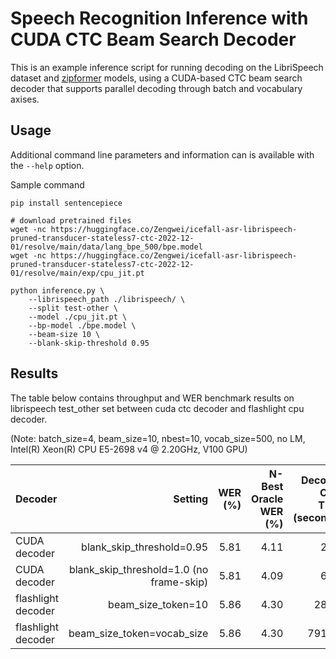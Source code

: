 # Speech Recognition Inference with CUDA CTC Beam Search Decoder

This is an example inference script for running decoding on the LibriSpeech dataset and [zipformer](https://github.com/k2-fsa/icefall/tree/master/egs/librispeech/ASR/pruned_transducer_stateless7_ctc) models, using a CUDA-based CTC beam search decoder that supports parallel decoding through batch and vocabulary axises.

## Usage
Additional command line parameters and information can is available with the `--help` option.

Sample command

```
pip install sentencepiece

# download pretrained files
wget -nc https://huggingface.co/Zengwei/icefall-asr-librispeech-pruned-transducer-stateless7-ctc-2022-12-01/resolve/main/data/lang_bpe_500/bpe.model
wget -nc https://huggingface.co/Zengwei/icefall-asr-librispeech-pruned-transducer-stateless7-ctc-2022-12-01/resolve/main/exp/cpu_jit.pt

python inference.py \
    --librispeech_path ./librispeech/ \
    --split test-other \
    --model ./cpu_jit.pt \
    --bp-model ./bpe.model \
    --beam-size 10 \
    --blank-skip-threshold 0.95
```

## Results
The table below contains throughput and WER benchmark results on librispeech test_other set between cuda ctc decoder and flashlight cpu decoder.

(Note: batch_size=4, beam_size=10, nbest=10, vocab_size=500, no LM, Intel(R) Xeon(R) CPU E5-2698 v4 @ 2.20GHz, V100 GPU)

| Decoder | Setting | WER (%) | N-Best Oracle WER (%) | Decoder Cost Time (seconds) |
|:-----------|-----------:|-----------:|-----------:|-----------:|
|CUDA decoder|blank_skip_threshold=0.95| 5.81 | 4.11 | 2.57 |
|CUDA decoder|blank_skip_threshold=1.0 (no frame-skip)| 5.81 | 4.09 | 6.24 |
|flashlight decoder|beam_size_token=10| 5.86 | 4.30 | 28.61 |
|flashlight decoder|beam_size_token=vocab_size| 5.86 | 4.30 | 791.80 |
